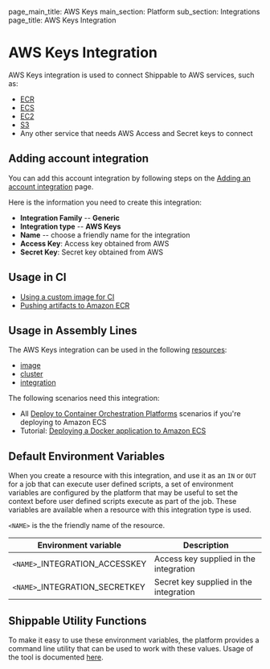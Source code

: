 page_main_title: AWS Keys
main_section: Platform
sub_section: Integrations
page_title: AWS Keys Integration

# AWS Keys Integration

AWS Keys integration is used to connect Shippable to AWS services, such as:

* [ECR](https://aws.amazon.com/ecr/)
* [ECS](https://aws.amazon.com/ecs/)
* [EC2](https://aws.amazon.com/ec2/)
* [S3](https://aws.amazon.com/s3/)
* Any other service that needs AWS Access and Secret keys to connect

## Adding account integration

You can add this account integration by following steps on the [Adding an account integration](/platform/management/integrations/#adding-an-account-integration) page.

Here is the information you need to create this integration:

* **Integration Family** -- **Generic**
* **Integration type** -- **AWS Keys**
* **Name** -- choose a friendly name for the integration
* **Access Key**: Access key obtained from AWS
* **Secret Key**: Secret key obtained from AWS

## Usage in CI

* [Using a custom image for CI](/ci/custom-docker-image/)
* [Pushing artifacts to Amazon ECR](/ci/push-amazon-ecr/)

## Usage in Assembly Lines

The AWS Keys integration can be used in the following [resources](/platform/workflow/resource/overview/):

* [image](/platform/workflow/resource/image)
* [cluster](/platform/workflow/resource/cluster)
* [integration](/platform/workflow/resource/integration)

The following scenarios need this integration:

* All [Deploy to Container Orchestration Platforms](/deploy/deploy-docker-overview/) scenarios if you're deploying to Amazon ECS
* Tutorial: [Deploying a Docker application to Amazon ECS](/deploy/amazon-ecs/)

## Default Environment Variables
When you create a resource with this integration, and use it as an `IN` or `OUT` for a job that can execute user defined scripts, a set of environment variables are configured by the platform that may be useful to set the context before user defined scripts execute as part of the job. These variables are available when a resource with this integration type is used.

`<NAME>` is the the friendly name of the resource.

| Environment variable						         | Description        |
| ------			 							         |----------------- |
| `<NAME>`\_INTEGRATION\_ACCESSKEY       | Access key supplied in the integration |
| `<NAME>`\_INTEGRATION\_SECRETKEY   | Secret key supplied in the integration |

## Shippable Utility Functions
To make it easy to use these environment variables, the platform provides a command line utility that can be used to work with these values. Usage of the tool is documented [here](/platform/tutorial/workflow/using-shipctl).
